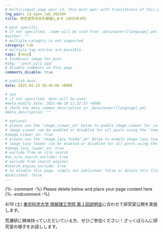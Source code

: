 ```yaml
---
# multilingual page pair id, this must pair with translations of this page. (This name must be unique)
lng_pair: id_open_lab_202504
title: 研究室見学会を開催します（2025年4月）

# post specific
# if not specified, .name will be used from _data/owner/[language].yml
#author: ""
# multiple category is not supported
category: lab
# multiple tag entries are possible
tags: [news]
# thumbnail image for post
#img: ":post_pic1.jpg"
# disable comments on this page
comments_disable: true

# publish date
date: 2025-03-23 16:45:00 +0900

# seo
# if not specified, date will be used.
#meta_modify_date: 2021-08-10 11:32:53 +0900
# check the meta_common_description in _data/owner/[language].yml
#meta_description: ""

# optional
# please use the "image_viewer_on" below to enable image viewer for individual pages or posts (_posts/ or [language]/_posts folders).
# image viewer can be enabled or disabled for all posts using the "image_viewer_posts: true" setting in _data/conf/main.yml.
#image_viewer_on: true
# please use the "image_lazy_loader_on" below to enable image lazy loader for individual pages or posts (_posts/ or [language]/_posts folders).
# image lazy loader can be enabled or disabled for all posts using the "image_lazy_loader_posts: true" setting in _data/conf/main.yml.
#image_lazy_loader_on: true
# exclude from on site search
#on_site_search_exclude: true
# exclude from search engines
#search_engine_exclude: true
# to disable this page, simply set published: false or delete this file
#published: false
---
```


{%- comment -%} Please delete below and place your page content here {%- endcomment -%}

4/19 (土) [東京科学大学 情報理工学院 第１回説明会](https://www.li.comp.isct.ac.jp/admission/2025-1.html)に合わせて研究室公開を実施します。

荒瀬研に興味持っていただいている方、ぜひご参加ください！ざっくばらんに研究室の様子をお話しします。